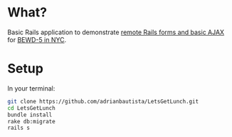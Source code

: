 # What?

Basic Rails application to demonstrate [remote Rails forms and basic AJAX](http://edgeguides.rubyonrails.org/working_with_javascript_in_rails.html) for [BEWD-5 in NYC](https://generalassemb.ly/education/back-end-web-development/new-york-city).

# Setup
In your terminal:

```bash
git clone https://github.com/adrianbautista/LetsGetLunch.git
cd LetsGetLunch
bundle install
rake db:migrate
rails s
```